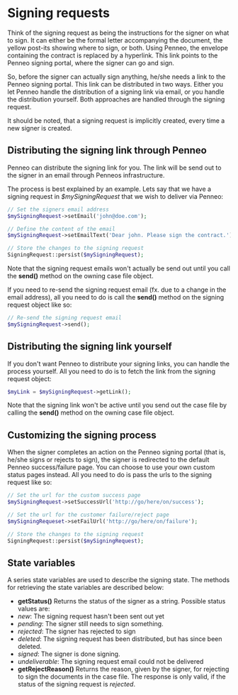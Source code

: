 # Signing requests
Think of the signing request as being the instructions for the signer on what to sign. It can either be the formal letter accompanying the document, the yellow post-its showing where to sign, or both. Using Penneo, the envelope containing the contract is replaced by a hyperlink. This link points to the Penneo signing portal, where the signer can go and sign.

So, before the signer can actually sign anything, he/she needs a link to the Penneo signing portal. This link can be distributed in two ways. Either you let Penneo handle the distribution of a signing link via email, or you handle the distribution yourself. Both approaches are handled through the signing request.

It should be noted, that a signing request is implicitly created, every time a new signer is created.

## Distributing the signing link through Penneo
Penneo can distribute the signing link for you. The link will be send out to the signer in an email through Penneos infrastructure.

The process is best explained by an example. Lets say that we have a signing request in _$mySigningRequest_ that we wish to deliver via Penneo:

```php
// Set the signers email address
$mySigningRequest->setEmail('john@doe.com');

// Define the content of the email
$mySigningRequest->setEmailText('Dear john. Please sign the contract.');

// Store the changes to the signing request
SigningRequest::persist($mySigningRequest);
```

Note that the signing request emails won't actually be send out until you call the __send()__ method on the owning case file object.

If you need to re-send the signing request email (fx. due to a change in the email address), all you need to do is call the __send()__ method on the signing request object like so:

```php
// Re-send the signing request email
$mySigningRequest->send();
```

## Distributing the signing link yourself
If you don't want Penneo to distribute your signing links, you can handle the process yourself. All you need to do is to fetch the link from the signing request object:

```php
$myLink = $mySigningRequest->getLink();
```

Note that the signing link won't be active until you send out the case file by calling the __send()__ method on the owning case file object.

## Customizing the signing process
When the signer completes an action on the Penneo signing portal (that is, he/she signs or rejects to sign), the signer is redirected to the default Penneo success/failure page. You can choose to use your own custom status pages instead. All you need to do is pass the urls to the signing request like so:

```php
// Set the url for the custom success page
$mySigningRequest->setSuccessUrl('http://go/here/on/success');

// Set the url for the customer failure/reject page
$mySigningRequeset->setFailUrl('http://go/here/on/failure');

// Store the changes to the signing request
SigningRequest::persist($mySigningRequest);
```

## State variables
A series state variables are used to describe the signing state. The methods for retrieving the state variables are described below:

* __getStatus()__
Returns the status of the signer as a string. Possible status values are:
 * _new_: The signing request hasn't been sent out yet
 * _pending_: The signer still needs to sign something.
 * _rejected_: The signer has rejected to sign
 * _deleted_: The signing request has been distributed, but has since been deleted.
 * _signed_: The signer is done signing.
 * _undeliverable_: The signing request email could not be delivered
* __getRejectReason()__
Returns the reason, given by the signer, for rejecting to sign the documents in the case file. The response is only valid, if the status of the signing request is _rejected_.
